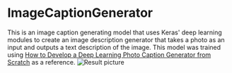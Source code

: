 # ImageCaptionGenerator
This is an image caption generating model that uses Keras' deep learning modules to create an image description generator that takes a photo as an input and outputs a text description of the image. This model was trained using [How to Develop a Deep Learning Photo Caption Generator from Scratch](https://machinelearningmastery.com/develop-a-deep-learning-caption-generation-model-in-python/) as a reference.
![Result picture](https://github.com/hamk3010/ImageCaptionGenerator/blob/master/result%20Screenshot.png "Result")
